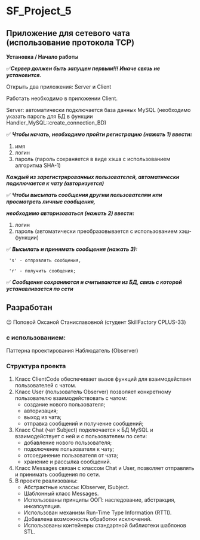 # SF_Project_5
## Приложение для сетевого чата (использование протокола TCP)
**Установка / Начало работы**

:white_check_mark:___Сервер должен быть запущен первым!!! Иначе связь не установится.___

Открыть два приложения: Server и Client

Работать необходимо в приложении Client.

Server: автоматически подключается база данных MySQL (необходимо указать пароль для БД в функции Handler_MySQL::create_connection_BD)

:white_check_mark: ___Чтобы начать, необходимо пройти регистрацию (нажать 1) ввести:___
1. имя
2. логин
3. пароль (пароль сохраняется в виде хэша с использованием алгоритма SHA-1)

___Каждый из зарегистрированных пользователей, автоматически подключается к чату (авторизуется)___

:white_check_mark: ___Чтобы высылать сообщения другим пользователям или просмотреть личные сообщения,___

___необходимо авторизоваться (нажать 2) ввести:___
1. логин
2. пароль (автоматически преобразовывается с использованием хэш-функции)

:white_check_mark: ___Высылать и принимать сообщения (нажать 3):___ 
  
     's' - отправлять сообщения,

     'r' - получить сообщения; 
 
:white_check_mark: ___Cообщения сохраняются и считываются из БД, связь с которой устанавливается по сети___

## Разработан
:wink: Поповой Оксаной Станиславовной (студент SkillFactory CPLUS-33)

### c использованием:

Паттерна проектирования Наблюдатель (Observer)
   
### Структура проекта

1. Класс ClientCode обеспечивает вызов функций для взаимодействия пользователей с чатом.
2. Класс User (пользователь Observer) позволяет конкретному пользователю взаимодействовать с чатом:
      - создание нового пользователя;
      - авторизация;
      - выход из чата;
      - отправка сообщений  и получение сообщений;
4. Класс Chat (чат Subject) подключается к БД MySQL и взаимодействует с ней и с пользователем по сети:
      - добавление нового пользователя;
      - подключение пользователя к чату;
      - отсоединение пользователя от чата;
      - хранение и рассылка сообщений.
5. Класс Messages связан с классом Chat и User, позволяет отправлять и принимать сообщения по сети.
6. В проекте реализованы:
      - Абстрактные классы: IObserver, ISubject.
      - Шаблонный класс Messages.
      - Использованы принципы ООП: наследование, абстракция, инкапсуляция.
      - Использован механизм Run-Time Type Information (RTTI).
      - Добавлена возможность обработки исключений.
      - Использованы контейнеры cтандартной библиотеки шаблонов STL.
